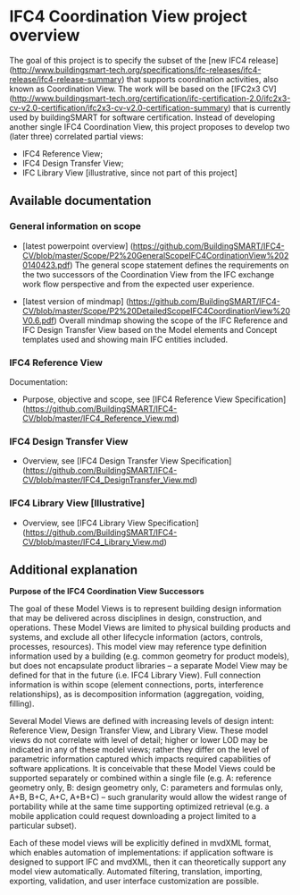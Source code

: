 # IFC4 Coordination View project overview

The goal of this project is to specify the subset of the [new IFC4 release] (http://www.buildingsmart-tech.org/specifications/ifc-releases/ifc4-release/ifc4-release-summary) that supports coordination activities, also known as Coordination View. The work will be based on the [IFC2x3 CV] (http://www.buildingsmart-tech.org/certification/ifc-certification-2.0/ifc2x3-cv-v2.0-certification/ifc2x3-cv-v2.0-certification-summary) that is currently used by buildingSMART for software certification. Instead of developing another single IFC4 Coordination View, this project proposes to develop two (later three) correlated partial views:
* IFC4 Reference View;
* IFC4 Design Transfer View; 
* IFC Library View [illustrative, since not part of this project]


## Available documentation

### General information on scope
- [latest powerpoint overview] (https://github.com/BuildingSMART/IFC4-CV/blob/master/Scope/P2%20GeneralScopeIFC4CordinationView%2020140423.pdf)
  The general scope statement defines the requirements on the two successors of the Coordination View from the IFC exchange work flow perspective and from the expected user experience.

- [latest version of mindmap]  (https://github.com/BuildingSMART/IFC4-CV/blob/master/Scope/P2%20DetailedScopeIFC4CoordinationView%20V0.6.pdf)
  Overall mindmap showing the scope of the IFC Reference and IFC Design Transfer View based on the Model elements and Concept templates used and showing main IFC entities included.
 
### IFC4 Reference View

Documentation:
- Purpose, objective and scope, see [IFC4 Reference View Specification] (https://github.com/BuildingSMART/IFC4-CV/blob/master/IFC4_Reference_View.md)
 

### IFC4 Design Transfer View

- Overview, see [IFC4 Design Transfer View Specification] (https://github.com/BuildingSMART/IFC4-CV/blob/master/IFC4_DesignTransfer_View.md)


### IFC4 Library View [Illustrative]

- Overview, see [IFC4 Library View Specification] (https://github.com/BuildingSMART/IFC4-CV/blob/master/IFC4_Library_View.md)

 

## Additional explanation

**Purpose of the IFC4 Coordination View Successors**

The goal of these Model Views is to represent building design information that may be delivered across disciplines in design, construction, and operations. These Model Views are limited to physical building products and systems, and exclude all other lifecycle information (actors, controls, processes, resources). This model view may reference type definition information used by a building (e.g. common geometry for product models), but does not encapsulate product libraries – a separate Model View may be defined for that in the future (i.e. IFC4 Library View). Full connection information is within scope (element connections, ports, interference relationships), as is decomposition information (aggregation, voiding, filling).

Several Model Views are defined with increasing levels of design intent: Reference View, Design Transfer View, and Library View. These model views do not correlate with level of detail; higher or lower LOD may be indicated in any of these model views; rather they differ on the level of parametric information captured which impacts required capabilities of software applications. It is conceivable that these Model Views could be supported separately or combined within a single file (e.g. A: reference geometry only, B: design geometry only, C: parameters and formulas only, A+B, B+C, A+C, A+B+C) – such granularity would allow the widest range of portability while at the same time supporting optimized retrieval (e.g. a mobile application could request downloading a project limited to a particular subset).

Each of these model views will be explicitly defined in mvdXML format, which enables automation of implementations: if application software is designed to support IFC and mvdXML, then it can theoretically support any model view automatically. Automated filtering, translation, importing, exporting, validation, and user interface customization are possible.
 
